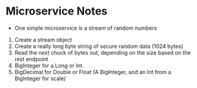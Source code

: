 # Microservice Notes
* One simple microservice is a stream of random numbers
1. Create a stream object
2. Create a really long byte string of secure random data (1024 bytes)
3. Read the next chuck of bytes out, depending on the size based on the rest endpoint
4. BigInteger for a Long or Int.
5. BigDecimal for Double or Float (A BigInteger, and an Int from a BigInteger for scale)
